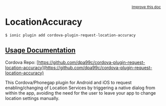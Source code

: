 
<a style="float:right;font-size:12px;" href="http://github.com/driftyco/ionic-native/edit/master/src/@ionic-native/plugins/location-accuracy/index.ts#L0">
  Improve this doc
</a>

# LocationAccuracy
<!-- end header block -->

```
$ ionic plugin add cordova-plugin-request-location-accuracy
```

## [Usage Documentation](https://ionicframework.com/docs/v2/native/location-accuracy/)

Cordova Repo: [https://github.com/dpa99c/cordova-plugin-request-location-accuracy](https://github.com/dpa99c/cordova-plugin-request-location-accuracy)

<!-- description -->
This Cordova/Phonegap plugin for Android and iOS to request enabling/changing of Location Services by triggering a native dialog from within the app, avoiding the need for the user to leave your app to change location settings manually.
<!-- end for prop in method.decorators[0].argumentInfo -->
<!-- end content block -->
<!-- end body block -->
